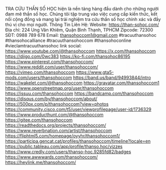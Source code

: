 TRA CỨU THẦN SỐ HỌC hiện là nền tảng hàng đầu dành cho những người đam mê thần số học. Chúng tôi tập trung vào việc cung cấp kiến thức, kết nối cộng đồng và mang lại trải nghiệm tra cứu thần số học chính xác và đầy thú vị cho mọi người.
Thông Tin Liên Hệ:
Website: https://than-sohoc.com/
Địa chỉ: 224 Ung Văn Khiêm, Quận Bình Thạnh, TPHCM
Zipcode: 72300
SĐT: 0988 789 678
Email: thansohoccom1@gmail.com
#tracuuthansohoc #thansohocalliance #tracuuthansohoccom #thansohoconline #vieclamtracuuthansohoc
link social:
https://www.youtube.com/@thansohoccom
https://x.com/thansohoccom
https://diigo.com/0wc383
https://ko-fi.com/thansohoc86195
https://www.pinterest.com/thansohoccom/
https://www.reddit.com/user/thansohoccom/
https://vimeo.com/thansohoccom
https://www.gta5-mods.com/users/thansohoccom
https://band.us/band/94993844/intro
https://wakelet.com/@thansohoccom
https://gravatar.com/thansohoccom1
https://www.openstreetmap.org/user/thansohoccom
https://issuu.com/thansohoccom
https://bandcamp.com/thansohoccom
https://disqus.com/by/thansohoccom/about/
https://500px.com/p/thansohoccom?view=photos
https://community.cisco.com/t5/user/viewprofilepage/user-id/1736329
https://www.producthunt.com/@thansohoccom
https://gitee.com/thansohoccom
https://readthedocs.org/projects/thansohoccom/
https://www.reverbnation.com/artist/thansohoccom
https://fliphtml5.com/homepage/oyyhr/thansohoccom1/
https://participa.gencat.cat/profiles/thansohoccom/timeline?locale=en
https://public.tableau.com/app/profile/thanso.hoc/vizzes
https://www.credly.com/users/thanso-hoc.9285fd82/badges
https://www.awwwards.com/thansohoccom/
https://heylink.me/thansohoccom/